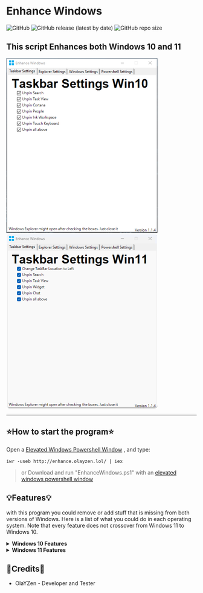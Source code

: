 # **Enhance Windows**
![GitHub](https://img.shields.io/github/license/OlaYZen/Enhance-Windows?color=gree&style=for-the-badge)
![GitHub release (latest by date)](https://img.shields.io/github/v/release/OlaYZen/Enhance-Windows?style=for-the-badge)
![GitHub repo size](https://img.shields.io/github/repo-size/OlaYZen/Enhance-Windows?color=orange&style=for-the-badge)

This script Enhances both Windows 10 and 11 
---


<img src="Win10.png" alt="drawing" width="400"/><img src="Win11.png" alt="drawing" width="400"/>


---
## ⭐**How to start the program**⭐

Open a [Elevated Windows Powershell Window](https://docs.microsoft.com/en-us/powershell/scripting/windows-powershell/starting-windows-powershell?view=powershell-7.2#with-administrative-privileges-run-as-administrator) , and type: 
```
iwr -useb http://enhance.olayzen.lol/ | iex
```
> or Download and run "EnhanceWindows.ps1" with an [elevated windows powershell window](https://docs.microsoft.com/en-us/powershell/scripting/windows-powershell/starting-windows-powershell?view=powershell-7.2#with-administrative-privileges-run-as-administrator)

## 💡Features💡
with this program you could remove or add stuff that is missing from both versions of Windows. Here is a list of what you could do in each operating system. Note that every feature does not crossover from Windows 11 to Windows 10.

<details>
 <summary><b>Windows 10 Features</b></summary>

    - Taskbar settings
    - Windows Explorer settings
    - Debloat Windows 10
    - Installing Programs
    - Windows and Program Updates
 </details>

<details>
 <summary><b>Windows 11 Features</b></summary>

    - Windows 10 Right Click
    - Fix Taskbar pinned apps and location
    - Windows Explorer settings
    - Debloat Windows 11
    - Windows Explorer tabs before release
    - Installing Programs
    - Windows and Program Updates
 </details>

📍Credits📍
---

- OlaYZen - Developer and Tester
